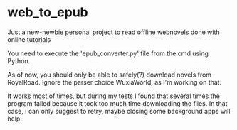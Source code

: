 # web_to_epub
Just a new-newbie personal project to read offline webnovels done with online tutorials

You need to execute the 'epub_converter.py' file from the cmd using Python.

As of now, you should only be able to safely(?) download novels from RoyalRoad. Ignore the parser choice WuxiaWorld, as I'm working on that.

It works most of times, but during my tests I found that several times the program failed because it took too much time downloading the files. In that case, I can only suggest to retry, maybe closing some background apps will help.
